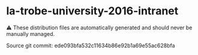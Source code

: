 # la-trobe-university-2016-intranet

:warning: These distribution files are automatically generated and should never be manually managed.

Source git commit: ede093bfa532c11634b86e92b1a69e55ac628bfa
